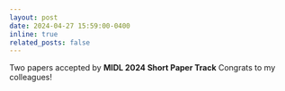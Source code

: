 ```yaml
---
layout: post
date: 2024-04-27 15:59:00-0400
inline: true
related_posts: false
---
```


Two papers accepted by **MIDL 2024 Short Paper Track** Congrats to my colleagues!
